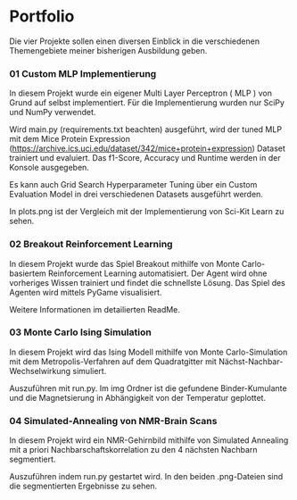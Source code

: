 # Portfolio
Die vier Projekte sollen einen diversen Einblick in die verschiedenen Themengebiete meiner bisherigen Ausbildung geben.

### 01 Custom MLP Implementierung
In diesem Projekt wurde ein eigener Multi Layer Perceptron ( MLP ) von Grund auf selbst implementiert. Für die Implementierung wurden nur SciPy und NumPy verwendet. 

Wird main.py (requirements.txt beachten) ausgeführt, wird der tuned MLP mit dem Mice Protein Expression (https://archive.ics.uci.edu/dataset/342/mice+protein+expression) Dataset trainiert und evaluiert. Das f1-Score, Accuracy und Runtime werden in der Konsole ausgegeben. 

Es kann auch Grid Search Hyperparameter Tuning über ein Custom Evaluation Model in drei verschiedenen Datasets ausgeführt werden. 

In plots.png ist der Vergleich mit der Implementierung von Sci-Kit Learn zu sehen.
### 02 Breakout Reinforcement Learning
In diesem Projekt wurde das Spiel Breakout mithilfe von Monte Carlo-basiertem Reinforcement Learning automatisiert. Der Agent wird ohne vorheriges Wissen trainiert und findet die schnellste Lösung. Das Spiel des Agenten wird mittels PyGame visualisiert.

Weitere Informationen im detailierten ReadMe.

### 03 Monte Carlo Ising Simulation
In diesem Projekt wird das Ising Modell mithilfe von Monte Carlo-Simulation mit dem Metropolis-Verfahren auf dem Quadratgitter mit Nächst-Nachbar-Wechselwirkung simuliert.

Auszuführen mit run.py. Im img Ordner ist die gefundene Binder-Kumulante und die Magnetsierung in Abhängigkeit von der Temperatur geplottet.

### 04 Simulated-Annealing von NMR-Brain Scans

In diesem Projekt wird ein NMR-Gehirnbild mithilfe von Simulated Annealing mit a priori Nachbarschaftskorrelation zu den 4 nächsten Nachbarn segmentiert.

Auszuführen indem run.py gestartet wird. In den beiden .png-Dateien sind die segmentierten Ergebnisse zu sehen.
